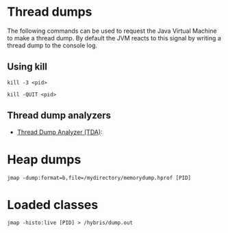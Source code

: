 # Thread dumps

The following commands can be used to request the Java Virtual Machine to make a thread dump. By default the JVM reacts to this signal by writing a thread dump to the console log.

## Using kill

`kill -3 <pid>`

`kill -QUIT <pid>`

## Thread dump analyzers

* [Thread Dump Analyzer (TDA)](https://github.com/irockel/tda/): 

# Heap dumps

`jmap -dump:format=b,file=/mydirectory/memorydump.hprof [PID]`

# Loaded classes

`jmap -histo:live [PID] > /hybris/dump.out`
